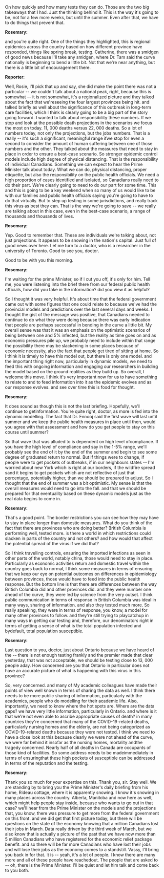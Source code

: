

On how quickly and how many tests they can do. Those are the two big takeaways that I had.
Just the thinking behind it. This is the way it's going to be, not for a few more weeks, but until the summer.
Even after that, we have to do things that prevent that.



**Rosemary**:

and you're quite right.
One of the things they highlighted, this is regional epidemics across the country based on how different province have responded, things like spring break, testing.
Catherine, there was a smidgen of good news because I'll take any smidgen, where Dr. Tam said the curve nationally is beginning to bend a little bit.
Not that we're near anything, but there is a little bit of encouragement there.



**Reporter**:

Well, Rosie, I'll pick that up and say, she did make the point there was not a particular -- we couldn't talk about a national peak, right, because this is somewhat -- it is not somewhat, it's a regionalized picture and they talked about the fact that we'reseeing the four largest provinces being hit.
and talked briefly as well about the significance of this outbreak in long-term care facilities, which I think is clearly going to be a big part of the story going forward.
I wanted to talk about responsibility these numbers.
If we stop and look at the possible death projections in the scenarios we focus the most on today.
11, 000 deaths versus 22, 000 deaths.
So a lot of numbers today, not only the projections, but the jobs numbers.
That is a really -- it's such a significant, meaningful range ifwe stop for even a second to consider the amount of human suffering between one of those numbers and the other.
They talked about the measures that need to stay in place in order to ensure a best-case scenario.
So stronger epidemic control models include high degree of physical distancing.
That is the responsibility of individual Canadians.
Something we can expect to hear the Prime Minister talk about today.
What we can do, physical distancing, proper etiquette, but also the responsibility on the public health officials.
We need a high proportion of cases identified and isolated, so Canadians really need to do their part.
We're clearly going to need to do our part for some time.
This and this is going to be a key weekend when so many of us would like to be with our families and public health officials saying you're going to have to do that virtually.
But to step up testing in some jurisdictions, and really track this virus as best they can.
That is the way we're going to save -- we really are talking about in this case, even in the best-case scenario, a range of thousands and thousands of lives.



**Rosemary**:

Yep.
Good to remember that.
These are individuals we're talking about, not just projections.
It appears to be snowing in the nation's capital.
Just full of good news over here.
Let me turn to a doctor, who is a researcher in the university of Toronto.
Good to see you, doctor.



Good to be with you this morning.



**Rosemary**:

I'm waiting for the prime Minister, so if I cut you off, it's only for him.
Tell me, you were listening into the brief there from our federal public health officials, how did you take in the information? did you view it as helpful?



So I thought it was very helpful.
It's about time that the federal government came out with some figures that one could relate to because we've had the provincial models and predictions over the last several days and weeks.
I thought the gist of the message was positive, that Canadians needed to continue to do what they were doing because there was early indication that people are perhaps successful in bending in the curve a little bit.
My overall sense was that it was an emphasis on the optimistic scenarios of being between one and 5% infected, but the reality as time goes on and as economic pressures pile up, we probably need to include within that range the possibility there may be slackening in some places because of economic necessity, also the fact that people get tired of sitting at home.
So I think it is timely to have this model out, but there is only one model.
and the important thing right now, particularly in dynamic models, we need to feed this with ongoing information and engaging our researchers in building the model based on the ground realities as they build up. So overall, I welcome this move.
I think it's very important now for us to have something to relate to and to feed information into it as the epidemic evolves and as our response evolves.
and see over time this is food for thought.



**Rosemary**:

It does sound as though this is not the last briefing.
Hopefully, we'll continue to getinformation.
You're quite right, doctor, as more is fed into the dynamic modelling.
The fact that Dr. Ennooj said the first wave will last until summer and we keep the public health measures in place until then, would you agree with that assessment and how do you get people to stay on this course until summer?



So that wave that was alluded to is dependent on high level ofcompliance.
If you have the high level of compliance and say in the 1-5% range, we'll probably see the end of it by the end of the summer and begin to see some degree of graduated return to normal.
But if things were to change, if people were to get pockets of outbreaks, if in our neighbours states -- I'm worried about new York which is right at our borders, if the wildfire spread sand it begins to get pockets which are not reflective of just that percentage, potentially higher, than we should be prepared to adjust.
So I thought that the end of summer was a bit optimistic.
My sense is that the overall measures would need to go into the fall.
and that we should be prepared for that eventuality based on these dynamic models just as the real data begins to come in.



**Rosemary**:

That's a good point.
The border restrictions you can see how they may have to stay in place longer than domestic measures.
What do you think of the fact that there are provinces who are doing better? British Columbia is performing well, tested more.
is there a world in which restrictions could slacken in parts of the country and not others? and how would that affect the potential spread of the virus if we did that?



So I think travelling controls, ensuring the imported infections as seen in other parts of the world, notably china, those would need to stay in place.
Particularly as economic activities return and domestic travel within the country goes back to normal, I think some measures in terms of ensuring that we keep our eye on potential outcomes on differences in epidemiology between provinces, those would have to feed into the public health response.
But the bottom line is that there are differences between the way British Columbia did and other provinces did.
and they were number one ahead of the curve, they were led by science from the very outset.
I think public communication in terms of response in British Columbia was ideal in many ways, sharing of information.
and also they tested much more.
So really speaking, they were in terms of response, you know, a model for many other provinces to follow.
and they're still trying to playcatchup in many ways in getting our testing and, therefore, our denominators right in terms of getting a sense of what is the total population infected and bydefault, total population susceptible.



**Rosemary**:

Last question to you, doctor, just about Ontario because we have heard of the -- there is not enough testing frankly and the premier made that clear yesterday, that was not acceptable, we should be testing close to 13, 000 people aday.
How concerned are you that Ontario in particular does not have an accurate picture of what is happening with this virus in this province?



So, very concerned.
and many of My academic colleagues have made their points of view well known in terms of sharing the data as well.
I think there needs to be more public sharing of information, particularly with the academics, people who do modelling for their academic life.
Also, importantly, we need to know where the hot spots are.
Where are the data gaps? we have very little information, particularly in Ontario.
and where is it that we're not even able to ascribe appropriate causes of death? in many countries they're concerned that many of the COVID-19-related deaths, particularly nursing homes and the elderly, are not being categorized as COVID-19-related deaths because they were not tested.
I think we need to have a close look at this because clearly we were not ahead of the curve, we were far behind it insofar as the nursing homes, mortality andthe tragedy concerned.
Nearly half of all deaths in Canada are occupants of those kind of facilities.
So some address needs to be madeimmediately in terms of ensuringthat these high pockets of susceptible can be addressed in terms of the reputation and the testing.



**Rosemary**:

Thank you so much for your expertise on this.
Thank you, sir.
Stay well.
We are standing by to bring you the Prime Minister's daily briefing from his home, Rideau cottage, where it is apparently snowing.
I know it's snowing in many places across the country.
Alberta, Manitoba and now here as well, which might help people stay inside, because who wants to go out in that case? we'll hear from the Prime Minister on the models and the projections that, you know, there was pressure to get more from the federal government on this front.
and we did get that first picture today, but there will be questions on the state of the economy knowing that a million Canadians lost their jobs in March.
Data really driven by the third week of March, but we also know that is actually a picture of the past that we have now more than 5 million Canadians who have registered for the economic relief package benefit.
and so there will be far more Canadians who have lost their jobs and will lose their jobs as the economy comes to a standstill.
Vassy, I'll bring you back in for that.
It is -- yeah, it's a lot of people.
I know there are many more and all of these people have reachedout.
The people that are asked to -- oh, there is the Prime Minister.
I'll be quiet and let him talk and come back to you both.
